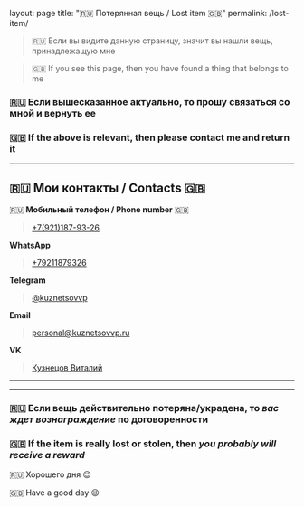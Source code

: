 layout: page
title: ":ru: Потерянная вещь / Lost item :uk:"
permalink: /lost-item/
> :ru: Если вы видите данную страницу, значит вы нашли вещь, принадлежащую мне

> :uk: If you see this page, then you have found a thing that belongs to me

### :ru: Если вышесказанное актуально, то прошу связаться со мной и вернуть ее
### :uk: If the above is relevant, then please contact me and return it
****
##  :ru: Мои контакты / Contacts :uk:
:ru: **Мобильный телефон / Phone number** :uk:
> [+7(921)187-93-26](tel:+79211879326)

**WhatsApp**
> [+79211879326](https://wa.me/79211879326)

**Telegram**
> [@kuznetsovvp](t.me/kuznetsovvp)

**Email**
> [personal@kuznetsovvp.ru](mailto:personal@kuznetsovvp.ru)

**VK**
> [Кузнецов Виталий](https://vk.com/vpkuznetsov)

****
****
### :ru: Если вещь действительно потеряна/украдена, то _вас ждет вознаграждение_ по договоренности

### :uk: If the item is really lost or stolen, then _you probably will receive a reward_

:ru: Хорошего дня  :wink:

:uk: Have a good day :wink:
